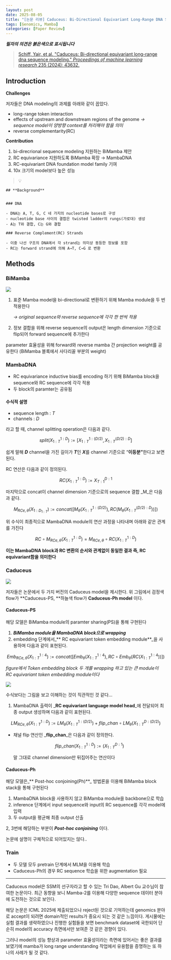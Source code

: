 ```yaml
---
layout: post
date: 2025-08-05
title: "[논문 리뷰] Caduceus: Bi-Directional Equivariant Long-Range DNA Sequence Modeling"
tags: [Genomics, Mamba]
categories: [Paper Review]
---
```


<span class="notion-red">_**필자의 의견은 붉은색으로 표시됩니다**_</span>


> [Schiff, Yair, et al. "Caduceus: Bi-directional equivariant long-range dna sequence modeling." ](https://pmc.ncbi.nlm.nih.gov/articles/PMC12189541/)[_Proceedings of machine learning research_](https://pmc.ncbi.nlm.nih.gov/articles/PMC12189541/)[ 235 (2024): 43632.](https://pmc.ncbi.nlm.nih.gov/articles/PMC12189541/)



## Introduction


**Challenges**


저자들은 DNA modeling의 과제를 아래와 같이 꼽았다.

- long-range token interaction
- effects of upstream and downstream regions of the genome 
_→ sequence model이 양방향 context를 처리해야 함을 의미_
- reverse complementarity(RC)

**Contribution**

1. bi-direcrional sequence modeling 지원하는 BiMamba 제안
1. RC equivariance 지원하도록 BiMamba 확장 → MambaDNA
1. RC-equivariant DNA foundation model family 기여
1. 10x 크기의 model보다 높은 성능

> 💡 


	## **Background**


	### DNA

	- DNA는 A, T, G, C 네 가지의 nucleotide bases로 구성
	- nucleotide base 사이의 결합은 twisted ladder의 rungs(가로대) 생성
	- A는 T와 결합, C는 G와 결합

	### Reverse Complement(RC) Strands

	- 이중 나선 구조의 DNA에서 각 strand는 의미상 동등한 정보를 포함
	- RC는 forward strand에 의해 A→T, C→G 로 변환


## Methods



### BiMamba


![](https://prod-files-secure.s3.us-west-2.amazonaws.com/542b861c-36a8-4051-84e5-8804b6728dba/2c247d59-7815-4980-99f0-8f0d21f445a7/image.png?X-Amz-Algorithm=AWS4-HMAC-SHA256&X-Amz-Content-Sha256=UNSIGNED-PAYLOAD&X-Amz-Credential=ASIAZI2LB466YSL5Q2EC%2F20250904%2Fus-west-2%2Fs3%2Faws4_request&X-Amz-Date=20250904T150107Z&X-Amz-Expires=3600&X-Amz-Security-Token=IQoJb3JpZ2luX2VjEPb%2F%2F%2F%2F%2F%2F%2F%2F%2F%2FwEaCXVzLXdlc3QtMiJGMEQCIEAgu1xnaknVtqxI1zzorEZg%2Fx2uQ2jBiXnDqIoaQLvDAiAaLm3uz0AH83uP4gTFXKr7amgzR26P%2FsnqaYZxG48c4Cr%2FAwhfEAAaDDYzNzQyMzE4MzgwNSIMx5pxLd8g8K0PpbYvKtwDpFlWddlnVJhQfp8cDK9%2BP18DVaism%2BA%2FxQG8pD1bPSxUuFxmqViiAWf7UabbZrAEbiVctWeaFpum%2BuUsgFz6so%2BR%2FiuvAcHdm9lQQfqb9gZnBn39JumxacZjdC1TLXAZuEsQt3b9BdmM8CfJKhEaWLiNA%2Flp41Ufn%2FZ7%2Be5Sl1ADwG%2FCfmGKkX%2BpodxXptIGwKRFf4D4wiReyrnu0Qortx5Kd2vSG05EGJB0ie7184ArTCn3Cz6ywqtSLlWfiMJvccruIXXNREFQ%2Fy98cZO37bW2bH6Crcs9fTHS4m760ZsGY4tV8lIHNddjYD0FxpaPmSwAf5Uq7i6XmL6nLByR115r56mpzzxdOyWNNuB8LpTWQbX2cFDppFwCKM9bDDkFh4wnC9aeGAaLJUy2W0wM14%2FCUUCYukKGT4%2BlT1v88dE%2Be%2BBYPmZVMT5RvnppHQ55LL1GZDAfujsOTChFfCrxvw0gi04vMC5zeZ4VHzrZt9m9FRCnlOE%2BjhmvJlHHBgD0scomeN2FMCNTKDgH4MjZ043CxH%2Fwo1hjyDXJnwuywrdUNl7DdWlyl2k%2FThJezrRQoeZBR80oX6s46%2FjGWJAKP1rOio5uC%2BSieviDgxmjXxDYUPKKjHl0ktTiregwgrfmxQY6pgE0l473e95Ty1DsKmtiBpQ1Yj3VRNjgE9PIvALih3nAykPF9Nk5gv2prDzGetQU5ziHZylcBc740Y5SaT1PRAf56ZR%2BjRW91EVr0zpp%2FRFq7Nw0KA1Ajlm2JJF0VAxhm3W1AbobfOTINiTNLRutWMXzblX00Xc0aCB69QzI%2BMQwdYXfhL48WkO3zmGYD3Gp5SS51wyWfrSkY7CPVNGmkbBiPAxJKvd6&X-Amz-Signature=3bb2d2c93c78de3a5a4056225b82022688474294e1e05efe3c13b78273357008&X-Amz-SignedHeaders=host&x-amz-checksum-mode=ENABLED&x-id=GetObject)

1. 표준 Mamba model을 bi-directional로 변환하기 위해 Mamba module을 두 번 적용한다

	_→ original sequence와 reverse sequence에 각각 한 번씩 적용_

1. 정보 결합을 위해 reverse sequence의 output은 length dimension 기준으로 flip되어 forward sequence에 추가한다

parameter 효율성을 위해 forward와 reverse mamba 간 projection weight를 공유한다 (BiMamba 블록에서 사다리꼴 부분의 weight)



### MambaDNA

- RC equivariance inductive bias를 encoding 하기 위해 BiMamba block을 sequence와 RC sequence에 각각 적용
- 두 block의 paramter는 공유됨


#### 수식적 설명

- sequence length : _T_
- channels : _D_

라고 할 때,  channel splitting operation은 다음과 같다.


$$
split(X^{1:D}_{1:T}):=[X^{1:(D/2)}_{1:T},X^{(D/2):D}_{1:T}]
$$


<span class="notion-red">쉽게 말해 </span><span class="notion-red">_**D**_</span><span class="notion-red"> channel을 가진 길이가 </span><span class="notion-red">_**T**_</span><span class="notion-red">인 </span><span class="notion-red">_**X**_</span><span class="notion-red">를 channel 기준으로 “</span><span class="notion-red">**이등분”**</span><span class="notion-red">한다고 보면 된다.</span>


RC 연산은 다음과 같이 정의된다.


$$
RC(X^{1:D}_{1:T}):=X^{D:1}_{T:1}
$$


마지막으로 concat이 channel dimension 기준으로의 sequence 결합 _M_은 다음과 같다.


$$
M_{RCe,\theta}(X_{1:D_{1:T}}):=concat([M_{\theta}(X^{1:(D/2)}_{1:T}),RC(M_{\theta}(X^{(D/2):D}_{1:T}))])
$$


위 수식이 최종적으로 MambaDNA module의 연산 과정을 나타내며 아래와 같은 관계를 가진다


$$
RC\circ M_{RCe,\theta}(X^{1:D}_{1:T}) = M_{RCe,\theta} \circ RC(X^{1:D}_{1:T})
$$


**이는 MambaDNA block과 RC 변환의 순서와 관계없이 동일한 결과 즉, RC equivariant함을 의미한다**



### Caduceus


![](https://prod-files-secure.s3.us-west-2.amazonaws.com/542b861c-36a8-4051-84e5-8804b6728dba/f94a60d7-8145-473b-aef9-7c68d3ec604a/image.png?X-Amz-Algorithm=AWS4-HMAC-SHA256&X-Amz-Content-Sha256=UNSIGNED-PAYLOAD&X-Amz-Credential=ASIAZI2LB466YSL5Q2EC%2F20250904%2Fus-west-2%2Fs3%2Faws4_request&X-Amz-Date=20250904T150107Z&X-Amz-Expires=3600&X-Amz-Security-Token=IQoJb3JpZ2luX2VjEPb%2F%2F%2F%2F%2F%2F%2F%2F%2F%2FwEaCXVzLXdlc3QtMiJGMEQCIEAgu1xnaknVtqxI1zzorEZg%2Fx2uQ2jBiXnDqIoaQLvDAiAaLm3uz0AH83uP4gTFXKr7amgzR26P%2FsnqaYZxG48c4Cr%2FAwhfEAAaDDYzNzQyMzE4MzgwNSIMx5pxLd8g8K0PpbYvKtwDpFlWddlnVJhQfp8cDK9%2BP18DVaism%2BA%2FxQG8pD1bPSxUuFxmqViiAWf7UabbZrAEbiVctWeaFpum%2BuUsgFz6so%2BR%2FiuvAcHdm9lQQfqb9gZnBn39JumxacZjdC1TLXAZuEsQt3b9BdmM8CfJKhEaWLiNA%2Flp41Ufn%2FZ7%2Be5Sl1ADwG%2FCfmGKkX%2BpodxXptIGwKRFf4D4wiReyrnu0Qortx5Kd2vSG05EGJB0ie7184ArTCn3Cz6ywqtSLlWfiMJvccruIXXNREFQ%2Fy98cZO37bW2bH6Crcs9fTHS4m760ZsGY4tV8lIHNddjYD0FxpaPmSwAf5Uq7i6XmL6nLByR115r56mpzzxdOyWNNuB8LpTWQbX2cFDppFwCKM9bDDkFh4wnC9aeGAaLJUy2W0wM14%2FCUUCYukKGT4%2BlT1v88dE%2Be%2BBYPmZVMT5RvnppHQ55LL1GZDAfujsOTChFfCrxvw0gi04vMC5zeZ4VHzrZt9m9FRCnlOE%2BjhmvJlHHBgD0scomeN2FMCNTKDgH4MjZ043CxH%2Fwo1hjyDXJnwuywrdUNl7DdWlyl2k%2FThJezrRQoeZBR80oX6s46%2FjGWJAKP1rOio5uC%2BSieviDgxmjXxDYUPKKjHl0ktTiregwgrfmxQY6pgE0l473e95Ty1DsKmtiBpQ1Yj3VRNjgE9PIvALih3nAykPF9Nk5gv2prDzGetQU5ziHZylcBc740Y5SaT1PRAf56ZR%2BjRW91EVr0zpp%2FRFq7Nw0KA1Ajlm2JJF0VAxhm3W1AbobfOTINiTNLRutWMXzblX00Xc0aCB69QzI%2BMQwdYXfhL48WkO3zmGYD3Gp5SS51wyWfrSkY7CPVNGmkbBiPAxJKvd6&X-Amz-Signature=62b9007b5cc08cd4c5c6718bae7b0186dee3ab0b4f57bf86452f9734d7ad7ded&X-Amz-SignedHeaders=host&x-amz-checksum-mode=ENABLED&x-id=GetObject)


저자들은 논문에서 두 가지 버전의 Caduceus model을 제시한다. 위 그림에서 검정색 flow가 **Caduceus-PS, **하늘색 flow가 **Caduceus-Ph model** 이다.



#### Caduceus-PS


해당 모델은 BiMamba module의 paramter sharing(PS)을 통해 구현된다

1. _**BiMamba module을 MambaDNA block으로 wrapping**_
1. embedding 단계에서_** RC equivariant token embedding module**_을 사용하며 다음과 같이 표현된다.

$$
Emb_{RCe,\theta}(X^{1:4}_{1:T}):=concat([Emb_{\theta}(X^{1:4}_{1:T}),RC \circ Emb_{\theta}(RC(X^{1:4}_{1:T}))])
$$


_figure에서 Token embedding block 두 개를 wrapping 하고 있는 큰 module이 RC equivariant token embedding module이다_


![](https://prod-files-secure.s3.us-west-2.amazonaws.com/542b861c-36a8-4051-84e5-8804b6728dba/b175e4da-71eb-4e91-8c23-a06dabe673c9/image.png?X-Amz-Algorithm=AWS4-HMAC-SHA256&X-Amz-Content-Sha256=UNSIGNED-PAYLOAD&X-Amz-Credential=ASIAZI2LB466YSL5Q2EC%2F20250904%2Fus-west-2%2Fs3%2Faws4_request&X-Amz-Date=20250904T150107Z&X-Amz-Expires=3600&X-Amz-Security-Token=IQoJb3JpZ2luX2VjEPb%2F%2F%2F%2F%2F%2F%2F%2F%2F%2FwEaCXVzLXdlc3QtMiJGMEQCIEAgu1xnaknVtqxI1zzorEZg%2Fx2uQ2jBiXnDqIoaQLvDAiAaLm3uz0AH83uP4gTFXKr7amgzR26P%2FsnqaYZxG48c4Cr%2FAwhfEAAaDDYzNzQyMzE4MzgwNSIMx5pxLd8g8K0PpbYvKtwDpFlWddlnVJhQfp8cDK9%2BP18DVaism%2BA%2FxQG8pD1bPSxUuFxmqViiAWf7UabbZrAEbiVctWeaFpum%2BuUsgFz6so%2BR%2FiuvAcHdm9lQQfqb9gZnBn39JumxacZjdC1TLXAZuEsQt3b9BdmM8CfJKhEaWLiNA%2Flp41Ufn%2FZ7%2Be5Sl1ADwG%2FCfmGKkX%2BpodxXptIGwKRFf4D4wiReyrnu0Qortx5Kd2vSG05EGJB0ie7184ArTCn3Cz6ywqtSLlWfiMJvccruIXXNREFQ%2Fy98cZO37bW2bH6Crcs9fTHS4m760ZsGY4tV8lIHNddjYD0FxpaPmSwAf5Uq7i6XmL6nLByR115r56mpzzxdOyWNNuB8LpTWQbX2cFDppFwCKM9bDDkFh4wnC9aeGAaLJUy2W0wM14%2FCUUCYukKGT4%2BlT1v88dE%2Be%2BBYPmZVMT5RvnppHQ55LL1GZDAfujsOTChFfCrxvw0gi04vMC5zeZ4VHzrZt9m9FRCnlOE%2BjhmvJlHHBgD0scomeN2FMCNTKDgH4MjZ043CxH%2Fwo1hjyDXJnwuywrdUNl7DdWlyl2k%2FThJezrRQoeZBR80oX6s46%2FjGWJAKP1rOio5uC%2BSieviDgxmjXxDYUPKKjHl0ktTiregwgrfmxQY6pgE0l473e95Ty1DsKmtiBpQ1Yj3VRNjgE9PIvALih3nAykPF9Nk5gv2prDzGetQU5ziHZylcBc740Y5SaT1PRAf56ZR%2BjRW91EVr0zpp%2FRFq7Nw0KA1Ajlm2JJF0VAxhm3W1AbobfOTINiTNLRutWMXzblX00Xc0aCB69QzI%2BMQwdYXfhL48WkO3zmGYD3Gp5SS51wyWfrSkY7CPVNGmkbBiPAxJKvd6&X-Amz-Signature=726453dc8c5f93f63e28901dd8db3c24a4150e894e5de638167e0d6a16546856&X-Amz-SignedHeaders=host&x-amz-checksum-mode=ENABLED&x-id=GetObject)


<span class="notion-red">수식보다는 그림을 보고 이해하는 것이 직관적인 것 같다…</span>

1. MambaDNA 출력이 _**RC equivariant language model head**_에 전달되어 최종 output 생성하며 다음과 같이 표현된다.

$$
LM_{RCe,\theta}(X^{1:D}_{1:T}):= LM_{\theta}(X^{1:(D/2)}_{1:T})+flip\_chan\circ LM_{\theta}(X^{D:(D/2)}_{1:T})
$$

- 채널 flip 연산인 _**flip\_chan**_은 다음과 같이 정의한다.

	$$
	flip\_chan(X^{1:D}_{1:T}):=(X^{D:1}_{1:T})
	$$


	말 그대로 channel dimension만 뒤집어주는 연산이다



#### Caduceus-Ph


해당 모델은_** Post-hoc conjoining(Ph)**_ 방법론을 이용해 BiMamba block stack을 통해 구현된다

1. MambaDNA block을 사용하지 않고 BiMamba module을 backbone으로 학습
1. inference 단계에서 input sequence와 input의 RC sequence를 각각 model에 입력
1. 두 output을 평균해 최종 output 산출

2, 3번에 해당하는 부분이 _**Post-hoc conjoining**_ 이다.


<span class="notion-red">논문에 설명이 구체적으로 되어있지는 않다..</span>



### Train

- 두 모델 모두 pretrain 단계에서 MLM을 이용해 학습
- Caduceus-Ph의 경우 RC sequence 학습을 위한 augmentation 필요

---


<span class="notion-red">Caduceus model은 SSM의 선구자라고 할 수 있는 Tri Dao, Albert Gu 교수님이 참여한 논문이다. 최근 동향을 보니 Mamba-2를 이용해 다양한 sequence 데이터 분야에 도전하는 것으로 보인다.</span>


<span class="notion-red">해당 논문은 ICML 2025에 제출되었으나 reject된 것으로 기억하는데 genomics 분야로 accept이 되려면 domain적인 results가 중요시 되는 것 같은 느낌이다. 게시물에는 실험 결과를 생략하였으나 진행한 실험들을 보면 benchmark dataset에 국한되어 단순히 model의 accuracy 측면에서만 보여준 것 같은 경향이 있다.</span>


<span class="notion-red">그러나 model의 성능 향상과 parameter 효율성이라는 측면에 있어서는 좋은 결과를 보였기에 mamba가 long range understanding 작업에서 유용함을 증명하는 또 하나의 사례가 될 것 같다.</span>

